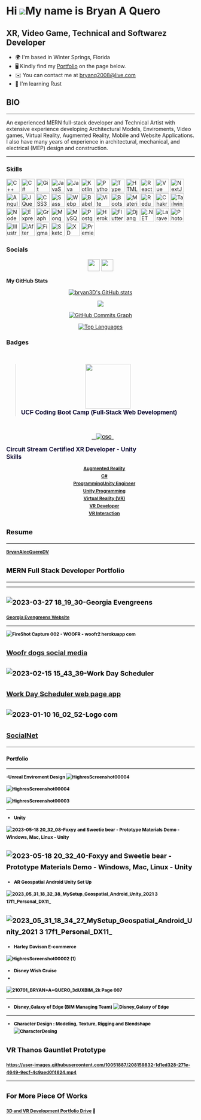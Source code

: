 
<!-- ![OldTheFuture_ComputerWEB_02](https://user-images.githubusercontent.com/10051887/206914672-eac089b9-6d47-47c5-b4e0-b4d33efd3a65.png) -->
Hi ![](https://user-images.githubusercontent.com/18350557/176309783-0785949b-9127-417c-8b55-ab5a4333674e.gif)My name is Bryan A Quero
=====================================================================================================================================

XR, Video Game, Technical and Softwarez Developer
-------------------------------------------------

* 🌍  I'm based in Winter Springs, Florida
* 🖥️ Kindly find my [Portfolio](#Portfolio) on the page below.
* ✉️  You can contact me at [bryanq2008@live.com](mailto:bryanq2008@live.com)
* 🧠  I'm learning Rust

## BIO
---
An experienced MERN full-stack developer and Technical Artist with extensive experience developing Architectural Models, Enviroments, Video games, Virtual Reality, Augmented Reality, Mobile and Website Applications. I also have many years of experience in architectural, mechanical, and electrical (MEP) design and construction.

---
<p align = "center">
<!-- ## I am Bryan Alec Quero, Software Engineer and XR developer working in the Orlando, Florida area with a Bachelor’s Degree and 15+ years of professional experience in Game Development and Technical Artist. --> 

<!-- [![My GitHub Stats](https://github-readme-stats.vercel.app/api/?username=Bryan3D&count_private=true&theme=gotham&showicons=true)]() -->
<!-- <img align="center" src="https://github-readme-stats.vercel.app/api?username=bryan3d&hide_rank=true&theme=gotham&count_private=true&show_icons=true" />
<!-- <img align="center" src="https://github-readme-streak-stats.herokuapp.com/?user=bryan3d&theme=gotham" alt="mystreak"/>
</p> -->

<!-- [![My GitHub Language Stats](https://github-readme-stats.vercel.app/api/top-langs/?username=bryan3D&langs_count=5&theme=gotham)]() -->
<!-- <img align= "center" src ="https://github-readme-stats.vercel.app/api/top-langs/?username=bryan3D&langs_count=5&theme=gotham" /> -->
### Skills

<p align="left">
<a href="https://docs.microsoft.com/en-us/cpp/?view=msvc-170" target="_blank" rel="noreferrer"><img src="https://raw.githubusercontent.com/danielcranney/readme-generator/main/public/icons/skills/cplusplus-colored.svg" width="36" height="36" alt="C++" /></a>
<a href="https://docs.microsoft.com/en-us/dotnet/csharp/" target="_blank" rel="noreferrer"><img src="https://raw.githubusercontent.com/danielcranney/readme-generator/main/public/icons/skills/csharp-colored.svg" width="36" height="36" alt="C#" /></a>
<a href="https://git-scm.com/" target="_blank" rel="noreferrer"><img src="https://raw.githubusercontent.com/danielcranney/readme-generator/main/public/icons/skills/git-colored.svg" width="36" height="36" alt="Git" /></a>
<a href="https://developer.mozilla.org/en-US/docs/Web/JavaScript" target="_blank" rel="noreferrer"><img src="https://raw.githubusercontent.com/danielcranney/readme-generator/main/public/icons/skills/javascript-colored.svg" width="36" height="36" alt="JavaScript" /></a>
<a href="https://www.oracle.com/java/" target="_blank" rel="noreferrer"><img src="https://raw.githubusercontent.com/danielcranney/readme-generator/main/public/icons/skills/java-colored.svg" width="36" height="36" alt="Java" /></a>
<a href="https://kotlinlang.org/" target="_blank" rel="noreferrer"><img src="https://raw.githubusercontent.com/danielcranney/readme-generator/main/public/icons/skills/kotlin-colored.svg" width="36" height="36" alt="Kotlin" /></a>
<a href="https://www.python.org/" target="_blank" rel="noreferrer"><img src="https://raw.githubusercontent.com/danielcranney/readme-generator/main/public/icons/skills/python-colored.svg" width="36" height="36" alt="Python" /></a>
<a href="https://www.typescriptlang.org/" target="_blank" rel="noreferrer"><img src="https://raw.githubusercontent.com/danielcranney/readme-generator/main/public/icons/skills/typescript-colored.svg" width="36" height="36" alt="TypeScript" /></a>
<a href="https://developer.mozilla.org/en-US/docs/Glossary/HTML5" target="_blank" rel="noreferrer"><img src="https://raw.githubusercontent.com/danielcranney/readme-generator/main/public/icons/skills/html5-colored.svg" width="36" height="36" alt="HTML5" /></a>
<a href="https://reactjs.org/" target="_blank" rel="noreferrer"><img src="https://raw.githubusercontent.com/danielcranney/readme-generator/main/public/icons/skills/react-colored.svg" width="36" height="36" alt="React" /></a>
<a href="https://vuejs.org/" target="_blank" rel="noreferrer"><img src="https://raw.githubusercontent.com/danielcranney/readme-generator/main/public/icons/skills/vuejs-colored.svg" width="36" height="36" alt="Vue" /></a>
<a href="https://nextjs.org/docs" target="_blank" rel="noreferrer"><img src="https://raw.githubusercontent.com/danielcranney/readme-generator/main/public/icons/skills/nextjs-colored.svg" width="36" height="36" alt="NextJs" /></a>
<a href="https://angular.io/" target="_blank" rel="noreferrer"><img src="https://raw.githubusercontent.com/danielcranney/readme-generator/main/public/icons/skills/angularjs-colored.svg" width="36" height="36" alt="Angular" /></a>
<a href="https://jquery.com/" target="_blank" rel="noreferrer"><img src="https://raw.githubusercontent.com/danielcranney/readme-generator/main/public/icons/skills/jquery-colored.svg" width="36" height="36" alt="JQuery" /></a>
<a href="https://www.w3.org/TR/CSS/#css" target="_blank" rel="noreferrer"><img src="https://raw.githubusercontent.com/danielcranney/readme-generator/main/public/icons/skills/css3-colored.svg" width="36" height="36" alt="CSS3" /></a>
<a href="https://sass-lang.com/" target="_blank" rel="noreferrer"><img src="https://raw.githubusercontent.com/danielcranney/readme-generator/main/public/icons/skills/sass-colored.svg" width="36" height="36" alt="Sass" /></a>
<a href="https://webpack.js.org/" target="_blank" rel="noreferrer"><img src="https://raw.githubusercontent.com/danielcranney/readme-generator/main/public/icons/skills/webpack-colored.svg" width="36" height="36" alt="Webpack" /></a>
<a href="https://babeljs.io/" target="_blank" rel="noreferrer"><img src="https://raw.githubusercontent.com/danielcranney/readme-generator/main/public/icons/skills/babel-colored.svg" width="36" height="36" alt="Babel" /></a>
<a href="https://vitejs.dev/" target="_blank" rel="noreferrer"><img src="https://raw.githubusercontent.com/danielcranney/readme-generator/main/public/icons/skills/vite-colored.svg" width="36" height="36" alt="Vite" /></a>
<a href="https://getbootstrap.com/" target="_blank" rel="noreferrer"><img src="https://raw.githubusercontent.com/danielcranney/readme-generator/main/public/icons/skills/bootstrap-colored.svg" width="36" height="36" alt="Bootstrap" /></a>
<a href="https://mui.com/" target="_blank" rel="noreferrer"><img src="https://raw.githubusercontent.com/danielcranney/readme-generator/main/public/icons/skills/materialui-colored.svg" width="36" height="36" alt="Material UI" /></a>
<a href="https://redux.js.org/" target="_blank" rel="noreferrer"><img src="https://raw.githubusercontent.com/danielcranney/readme-generator/main/public/icons/skills/redux-colored.svg" width="36" height="36" alt="Redux" /></a>
<a href="https://chakra-ui.com/" target="_blank" rel="noreferrer"><img src="https://raw.githubusercontent.com/danielcranney/readme-generator/main/public/icons/skills/chakra-colored.svg" width="36" height="36" alt="Chakra UI" /></a>
<a href="https://tailwindcss.com/" target="_blank" rel="noreferrer"><img src="https://raw.githubusercontent.com/danielcranney/readme-generator/main/public/icons/skills/tailwindcss-colored.svg" width="36" height="36" alt="TailwindCSS" /></a>
<a href="https://nodejs.org/en/" target="_blank" rel="noreferrer"><img src="https://raw.githubusercontent.com/danielcranney/readme-generator/main/public/icons/skills/nodejs-colored.svg" width="36" height="36" alt="NodeJS" /></a>
<a href="https://expressjs.com/" target="_blank" rel="noreferrer"><img src="https://raw.githubusercontent.com/danielcranney/readme-generator/main/public/icons/skills/express-colored.svg" width="36" height="36" alt="Express" /></a>
<a href="https://graphql.org/" target="_blank" rel="noreferrer"><img src="https://raw.githubusercontent.com/danielcranney/readme-generator/main/public/icons/skills/graphql-colored.svg" width="36" height="36" alt="GraphQL" /></a>
<a href="https://www.mongodb.com/" target="_blank" rel="noreferrer"><img src="https://raw.githubusercontent.com/danielcranney/readme-generator/main/public/icons/skills/mongodb-colored.svg" width="36" height="36" alt="MongoDB" /></a>
<a href="https://www.mysql.com/" target="_blank" rel="noreferrer"><img src="https://raw.githubusercontent.com/danielcranney/readme-generator/main/public/icons/skills/mysql-colored.svg" width="36" height="36" alt="MySQL" /></a>
<a href="https://www.postgresql.org/" target="_blank" rel="noreferrer"><img src="https://raw.githubusercontent.com/danielcranney/readme-generator/main/public/icons/skills/postgresql-colored.svg" width="36" height="36" alt="PostgreSQL" /></a>
<a href="https://www.heroku.com/" target="_blank" rel="noreferrer"><img src="https://raw.githubusercontent.com/danielcranney/readme-generator/main/public/icons/skills/heroku-colored.svg" width="36" height="36" alt="Heroku" /></a>
<a href="https://flutter.dev/" target="_blank" rel="noreferrer"><img src="https://raw.githubusercontent.com/danielcranney/readme-generator/main/public/icons/skills/flutter-colored.svg" width="36" height="36" alt="Flutter" /></a>
<a href="https://www.djangoproject.com/" target="_blank" rel="noreferrer"><img src="https://raw.githubusercontent.com/danielcranney/readme-generator/main/public/icons/skills/django-colored.svg" width="36" height="36" alt="Django" /></a>
<a href="https://dotnet.microsoft.com/en-us/" target="_blank" rel="noreferrer"><img src="https://raw.githubusercontent.com/danielcranney/readme-generator/main/public/icons/skills/dot-net-colored.svg" width="36" height="36" alt=".NET" /></a>
<a href="https://laravel.com/" target="_blank" rel="noreferrer"><img src="https://raw.githubusercontent.com/danielcranney/readme-generator/main/public/icons/skills/laravel-colored.svg" width="36" height="36" alt="Laravel" /></a>
<a href="https://www.adobe.com/uk/products/photoshop.html" target="_blank" rel="noreferrer"><img src="https://raw.githubusercontent.com/danielcranney/readme-generator/main/public/icons/skills/photoshop-colored.svg" width="36" height="36" alt="Photoshop" /></a>
<a href="adobe.com/uk/products/illustrator.html" target="_blank" rel="noreferrer"><img src="https://raw.githubusercontent.com/danielcranney/readme-generator/main/public/icons/skills/illustrator-colored.svg" width="36" height="36" alt="Illustrator" /></a>
<a href="https://www.adobe.com/uk/products/aftereffects.html" target="_blank" rel="noreferrer"><img src="https://raw.githubusercontent.com/danielcranney/readme-generator/main/public/icons/skills/aftereffects-colored.svg" width="36" height="36" alt="After Effects" /></a>
<a href="https://www.figma.com/" target="_blank" rel="noreferrer"><img src="https://raw.githubusercontent.com/danielcranney/readme-generator/main/public/icons/skills/figma-colored.svg" width="36" height="36" alt="Figma" /></a>
<a href="https://www.sketch.com/" target="_blank" rel="noreferrer"><img src="https://raw.githubusercontent.com/danielcranney/readme-generator/main/public/icons/skills/sketch-colored.svg" width="36" height="36" alt="Sketch" /></a>
<a href="https://www.adobe.com/uk/products/xd.html" target="_blank" rel="noreferrer"><img src="https://raw.githubusercontent.com/danielcranney/readme-generator/main/public/icons/skills/xd-colored.svg" width="36" height="36" alt="XD" /></a>
<a href="https://www.adobe.com/uk/products/premiere.html" target="_blank" rel="noreferrer"><img src="https://raw.githubusercontent.com/danielcranney/readme-generator/main/public/icons/skills/premierepro-colored.svg" width="36" height="36" alt="Premiere Pro" /></a>
</p>

### Socials

<p align="center"> <a href="https://www.github.com/bryan3D" target="_blank" rel="noreferrer"><img src="https://raw.githubusercontent.com/danielcranney/readme-generator/main/public/icons/socials/github.svg" width="32" height="32" /></a> <a href="https://www.linkedin.com/in/bryanquero/" target="_blank" rel="noreferrer"><img src="https://raw.githubusercontent.com/danielcranney/readme-generator/main/public/icons/socials/linkedin.svg" width="32" height="32" /></a></p>


<b>My GitHub Stats</b>
<p align = "center">
<a href="http://www.github.com/bryan3D"><img src="https://github-readme-stats.vercel.app/api?username=bryan3D&show_icons=true&hide=&count_private=true&title_color=0891b2&text_color=ffffff&icon_color=0891b2&bg_color=1c1917&hide_border=true&show_icons=true" alt="bryan3D's GitHub stats" /></a>
</p>
<p align = "center">
<a href="http://www.github.com/bryan3D"><img src="https://github-readme-streak-stats.herokuapp.com/?user=bryan3D&stroke=ffffff&background=1c1917&ring=0891b2&fire=0891b2&currStreakNum=ffffff&currStreakLabel=0891b2&sideNums=ffffff&sideLabels=ffffff&dates=ffffff&hide_border=true" /></a>
</p>
<p align = "center">
<a href="http://www.github.com/bryan3D"><img src="https://github-readme-activity-graph.cyclic.app/graph?username=bryan3D&bg_color=1c1917&color=ffffff&line=0891b2&point=ffffff&area_color=1c1917&area=true&hide_border=true&custom_title=GitHub%20Commits%20Graph" alt="GitHub Commits Graph" /></a>
</p>
<p align = "center">
<a href="https://github.com/bryan3D" align="left"><img src="https://github-readme-stats.vercel.app/api/top-langs/?username=bryan3D&langs_count=10&title_color=0891b2&text_color=ffffff&icon_color=0891b2&bg_color=1c1917&hide_border=true&locale=en&custom_title=Top%20%Languages" alt="Top Languages" /></a>
</p>
<p align="center">
<!-- <a>
<a href="https://www.linkedin.com/in/bryanquero/">
 <img src="https://img.shields.io/badge/-Bryan Quero-blue?style=flat-square&logo=Linkedin&logoColor=white&link=https://www.linkedin.com/in/bryanquero/"/>
 </a>
	
  <a href="https://github.com/sindresorhus/awesome">
    <img alt="Awesome" src="https://cdn.rawgit.com/sindresorhus/awesome/d7305f38d29fed78fa85652e3a63e154dd8e8829/media/badge.svg">
  </a>
  <a href="https://github.com/ossu/computer-science">
<img alt="Open Source Society University - Computer Science" src="https://img.shields.io/badge/OSSU-computer--science-blue.svg">
  </a>
   <a href="https://github.com/thedaviddias/Front-End-Checklist/graphs/contributors">
   <img src="https://img.shields.io/github/contributors/thedaviddias/Front-End-Checklist.svg?style=flat-square" alt="Contributors">
  </a>
  <a href="https://github.com/thedaviddias/Front-End-Checklist/">
    <img src="https://img.shields.io/badge/Front‑End_Checklist-followed-brightgreen.svg?style=flat-square" alt="Front‑End_Checklist followed">
  </a>
    <a href="https://creativecommons.org/publicdomain/zero/1.0/">
    <img src="https://img.shields.io/badge/license-CC0-green.svg?style=flat-square" alt="CC0">
  </a> -->
<!-- 	<a href="https://github.com/1hanzla100/developer-portfolio/blob/main/LICENSE"><img alt="GitHub license" src="https://img.shields.io/github/license/1hanzla100/developer-portfolio"></a><a href="https://github.com/1hanzla100/developer-portfolio/issues"><img alt="GitHub issues" src="https://img.shields.io/github/issues/1hanzla100/developer-portfolio"></a><a href="https://github.com/1hanzla100/developer-portfolio/network"><img alt="GitHub forks" src="https://img.shields.io/github/forks/1hanzla100/developer-portfolio"></a> <a href="https://github.com/1hanzla100/developer-portfolio/stargazers"><img alt="GitHub stars" src="https://img.shields.io/github/stars/1hanzla100/developer-portfolio"></a>
</p> --> 

<div align ="center">
<!-- <a target="_blank" rel="noopener noreferrer" href=""><img src="https://img.icons8.com/color/512/c-sharp-logo.png" title="C#" alt="C#" width="40" height="40" style="max-width: 100%;"></a>&nbsp;
 <a target="_blank" rel="noopener noreferrer" href=""><img src="https://seeklogo.com/images/C/c-logo-43CE78FF9C-seeklogo.com.png" title="C++" alt="C++" width="40" height="40" style="max-width: 100%;"></a>&nbsp;	
  <a target="_blank" rel="noopener noreferrer" href=""><img src="https://github.com/Bryan3D/Bryan3D/blob/main/unity-featured.svg" title="Unity" alt="Unity" width="40" height="40" style="max-width: 100%;"></a>&nbsp;
  <a target="_blank" rel="noopener noreferrer" href=""><img src="https://github.com/Bryan3D/Bryan3D/blob/main/unreal-featured.svg" title="Unreal" alt="Unreal" width="40" height="40" style="max-width: 100%;"></a>&nbsp;
  <a target="_blank" rel="noopener noreferrer" href="https://github.com/devicons/devicon/blob/master/icons/javascript/javascript-original.svg"><img src="https://github.com/devicons/devicon/raw/master/icons/javascript/javascript-original.svg" title="JavaScript" alt="JavaScript" width="40" height="40" style="max-width: 100%;"></a>&nbsp;
  <a target="_blank" rel="noopener noreferrer" href="https://github.com/devicons/devicon/blob/master/icons/react/react-original-wordmark.svg"><img src="https://github.com/devicons/devicon/raw/master/icons/react/react-original-wordmark.svg" title="React" alt="React" width="40" height="40" style="max-width: 100%;"></a>&nbsp;
  <a target="_blank" rel="noopener noreferrer" href="https://github.com/devicons/devicon/blob/master/icons/vuejs/vuejs-original-wordmark.svg"><img src="https://github.com/devicons/devicon/raw/master/icons/vuejs/vuejs-original-wordmark.svg" title="VueJS" alt="=VueJS" width="40" height="40" style="max-width: 100%;"></a>&nbsp;
  <a target="_blank" rel="noopener noreferrer" href="https://github.com/devicons/devicon/blob/master/icons/angularjs/angularjs-original.svg"><img src="https://github.com/devicons/devicon/raw/master/icons/angularjs/angularjs-original.svg" title="Angular" alt="Angular" width="40" height="40" style="max-width: 100%;"></a>&nbsp;
  <a target="_blank" rel="noopener noreferrer" href="https://github.com/devicons/devicon/blob/master/icons/redux/redux-original.svg"><img src="https://github.com/devicons/devicon/raw/master/icons/redux/redux-original.svg" title="Redux" alt="Redux " width="40" height="40" style="max-width: 100%;"></a>&nbsp;
  <a target="_blank" rel="noopener noreferrer" href="https://github.com/devicons/devicon/blob/master/icons/graphql/graphql-plain-wordmark.svg"><img src="https://github.com/devicons/devicon/raw/master/icons/graphql/graphql-plain-wordmark.svg" title="GraphQL" alt="GraphQL" width="40" height="40" style="max-width: 100%;"></a>&nbsp;
  <a target="_blank" rel="noopener noreferrer" href="https://github.com/devicons/devicon/blob/master/icons/css3/css3-plain-wordmark.svg"><img src="https://github.com/devicons/devicon/raw/master/icons/css3/css3-plain-wordmark.svg" title="CSS3" alt="CSS" width="40" height="40" style="max-width: 100%;"></a>&nbsp;
  <a target="_blank" rel="noopener noreferrer" href="https://github.com/devicons/devicon/blob/master/icons/html5/html5-original.svg"><img src="https://github.com/devicons/devicon/raw/master/icons/html5/html5-original.svg" title="HTML5" alt="HTML" width="40" height="40" style="max-width: 100%;"></a>&nbsp;
  <a target="_blank" rel="noopener noreferrer" href="https://github.com/devicons/devicon/blob/master/icons/docker/docker-plain-wordmark.svg"><img src="https://github.com/devicons/devicon/raw/master/icons/docker/docker-plain-wordmark.svg" title="Docker" alt="Docker" width="40" height="40" style="max-width: 100%;"></a>&nbsp;
  <a target="_blank" rel="noopener noreferrer" href="https://github.com/devicons/devicon/blob/master/icons/mysql/mysql-original-wordmark.svg"><img src="https://github.com/devicons/devicon/raw/master/icons/mysql/mysql-original-wordmark.svg" title="MySQL" alt="MySQL" width="40" height="40" style="max-width: 100%;"></a>&nbsp;
  <a target="_blank" rel="noopener noreferrer" href="https://github.com/devicons/devicon/blob/master/icons/nodejs/nodejs-original-wordmark.svg"><img src="https://github.com/devicons/devicon/raw/master/icons/nodejs/nodejs-original-wordmark.svg" title="NodeJS" alt="NodeJS" width="40" height="40" style="max-width: 100%;"></a>&nbsp;
  <a target="_blank" rel="noopener noreferrer" href="https://github.com/devicons/devicon/blob/master/icons/amazonwebservices/amazonwebservices-plain-wordmark.svg"><img src="https://github.com/devicons/devicon/raw/master/icons/amazonwebservices/amazonwebservices-plain-wordmark.svg" title="AWS" alt="AWS" width="40" height="40" style="max-width: 100%;"></a>&nbsp;
  <a target="_blank" rel="noopener noreferrer" href="https://github.com/devicons/devicon/blob/master/icons/git/git-original-wordmark.svg"><img src="https://github.com/devicons/devicon/raw/master/icons/git/git-original-wordmark.svg" title="Git" width="40" height="40" style="max-width: 100%;"></a> -->
</div>

### Badges
<div align=center>
	<br>
	<blockquote class="badgr-badge" style="font-family: Helvetica, Roboto, &quot;Segoe UI&quot;, Calibri, sans-serif;"><a href="https://api.badgr.io/public/assertions/spDJqTSyTTmoovoHOfTbEg?identity__email=bryanq2008%40live.com"><img width="120px" height="120px" src="https://api.badgr.io/public/assertions/spDJqTSyTTmoovoHOfTbEg/image"></a><p class="badgr-badge-name" style="hyphens: auto; overflow-wrap: break-word; word-wrap: break-word; margin: 0; font-size: 16px; font-weight: 600; font-style: normal; font-stretch: normal; line-height: 1.25; letter-spacing: normal; text-align: left; color: #05012c;">UCF Coding Boot Camp (Full-Stack Web Development)</p><p class="badgr-badge-date" style="margin: 0; font-size: 12px; font-style: normal; font-stretch: normal; line-height: 1.67; letter-spacing: normal; text-align: left; color: #555555;"></p><p class="badgr-badge-recipient" style="margin: 0; font-size: 12px; font-style: normal; font-stretch: normal; line-height: 1.67; letter-spacing: normal; text-align: left; color: #555555;"><strong style="font-size: 12px; font-weight: bold; font-style: normal; font-stretch: normal; line-height: 1.67; letter-spacing: normal; text-align: left; color: #000;" </script></blockquote>
</div>
<br>
<div align=center>
	

	 
    <a href="https://images.credly.com/size/120x120/images/e5c2fa3e-842c-4f48-ade9-267f355364e5/CS-_XRDEV.png">
    <img src="https://images.credly.com/size/120x120/images/e5c2fa3e-842c-4f48-ade9-267f355364e5/CS-_XRDEV.png" alt="CSC">
    </a>
	<p class="badgr-badge-name" style="hyphens: auto; overflow-wrap: break-word; word-wrap: break-word; margin: 0; font-size: 16px; font-weight: 600; font-style: normal; font-stretch: normal; line-height: 1.25; letter-spacing: normal; text-align: left; color: #05012c;">Circuit Stream Certified XR Developer - Unity</p>
	<p class="badgr-badge-name" style="hyphens: auto; overflow-wrap: break-word; word-wrap: break-word; margin: 0; font-size: 16px; font-weight: 600; font-style: normal; font-stretch: normal; line-height: 1.25; letter-spacing: normal; text-align: left; color: #05012c;">Skills</p>
	<div align = center>
		<ul align = center class="cr-badges-badge-skills__skills">
			<a class="track-link" tabindex="0" href="/skills/augmented-reality">Augmented Reality</a>
			<br>
			<a class="track-link" tabindex="0" href="/skills/c">C#</a>
			<br>
			<a class="track-link" tabindex="0" href="/skills/programming">Programming</a><a class="track-link" tabindex="0" href="/skills/unity-engineer">Unity Engineer</a>
			<br>
			<a class="track-link" tabindex="0" href="/skills/unity-programming">Unity Programming</a>
			<br>
			<a class="track-link" tabindex="0" href="/skills/virtual-reality-vr">Virtual Reality (VR)</a>
			<br>
			<a class="track-link" tabindex="0" href="/skills/vr-developer">VR Developer</a>
			<br>
			<a class="track-link" tabindex="0" href="/skills/vr-interaction">VR Interaction</a></ul>
	</div>
	
	
</div>
 
## Resume
--- 

[BryanAlecQueroDV](https://github.com/Bryan3D/Bryan3D/files/10844673/0223BryanAlecQueroDV.pdf)



## MERN Full Stack Developer Portfolio

---
---
![2023-03-27 18_19_30-Georgia Evengreens](https://user-images.githubusercontent.com/10051887/228079720-6db038b4-4391-42f9-bf44-9f2bd7a9b601.png) 
---
[Georgia Evengreens Website](https://georgia-evergreens.herokuapp.com/)



---
![FireShot Capture 002 - WOOFR - woofr2 herokuapp com](https://user-images.githubusercontent.com/10051887/215654825-539863e8-e097-4a0d-9077-5feb99f9bd29.png)

[Woofr dogs social media](https://woofr2.herokuapp.com/)
---
![2023-02-15 15_43_39-Work Day Scheduler](https://user-images.githubusercontent.com/10051887/219152365-d8897132-765b-4075-b598-81c206c29957.png)
---
[Work Day Scheduler web page app](https://bryan3d.github.io/Work-Day-Scheduler/)
---
![2023-01-10 16_02_52-Logo com](https://user-images.githubusercontent.com/10051887/219151554-421a104a-15cb-47bc-a5da-31fb1d1866b9.png)
---
[SocialNet](https://github.com/Bryan3D/Challenge18SocialNetworkApi)
--- 

---
### Portfolio
---
-Unreal Enviroment Design
![HighresScreenshot00004](https://user-images.githubusercontent.com/10051887/222030216-32310d10-3210-4526-b4d1-f95f3b293c14.png)

![HighresScreenshot00004](https://user-images.githubusercontent.com/10051887/222002282-d97bae26-b347-4715-ba49-7feb4fadf93e.png)

![HighresScreenshot00003](https://user-images.githubusercontent.com/10051887/222001251-676c3829-c9c8-4bc6-8396-b6cc0d49d01c.png)

---
- Unity

![2023-05-18 20_32_08-Foxyy and Sweetie bear - Prototype Materials Demo - Windows, Mac, Linux - Unity ](https://github.com/Bryan3D/Bryan3D/assets/10051887/62fa8c6a-16c0-47b8-9344-807f4210138d)

![2023-05-18 20_32_40-Foxyy and Sweetie bear - Prototype Materials Demo - Windows, Mac, Linux - Unity ](https://github.com/Bryan3D/Bryan3D/assets/10051887/60725bd6-4e93-4cfd-977c-20542b9cbbf8)
---
- AR Geospatial Android Unity Set Up

![2023_05_31_18_32_38_MySetup_Geospatial_Android_Unity_2021 3 17f1_Personal_DX11_](https://github.com/Bryan3D/Bryan3D/assets/10051887/83fae626-171b-4e38-bd83-fad74fbe2639)

![2023_05_31_18_34_27_MySetup_Geospatial_Android_Unity_2021 3 17f1_Personal_DX11_](https://github.com/Bryan3D/Bryan3D/assets/10051887/2dc7dd39-dd04-4dac-a067-1195ecc37d59)
---
- Harley Davison E-commerce

![HighresScreenshot00002 (1)](https://user-images.githubusercontent.com/10051887/206915588-cfe30fd9-fe51-419e-82f0-1743d1d4e4cb.png)

- Disney Wish Cruise
- 
![210701_BRYAN+A+QUERO_3dUXBIM_2k Page 007](https://user-images.githubusercontent.com/10051887/206915666-829874e6-d1a0-41bb-85f0-856387128436.jpg)



--- 
 - Disney_Galaxy of Edge (BIM Managing Team)
![Disney_Galaxy of Edge](https://user-images.githubusercontent.com/10051887/208160247-1f42ddc7-caa3-4439-b9f4-26fd2e2b69d0.jpg)

--- 
- Character Design : Modeling, Texture, Rigging and Blendshape
![CharacterDesing](https://user-images.githubusercontent.com/10051887/206915714-2fe1dbf4-98a5-4b41-a9cf-b03b1c4ee993.png)



VR Thanos Gauntlet Prototype
---

https://user-images.githubusercontent.com/10051887/208159832-1d1ed328-271e-4649-9ecf-4c9aed0f4624.mp4


---
## For More Piece Of Works
[3D and VR Development Portfolio Drive](https://drive.google.com/drive/folders/1mtm5-vfWdFmaiwW9CcgxBBa2Oas8uvLe?usp=share_link) 🔗







<!--
**Bryan3D/Bryan3D** is a ✨ _special_ ✨ repository because its `README.md` (this file) appears on your GitHub profile.

Here are some ideas to get you started:

- 🔭 I’m currently working on ...
- 🌱 I’m currently learning ...
- 👯 I’m looking to collaborate on ...
- 🤔 I’m looking for help with ...
- 💬 Ask me about ...
- 📫 How to reach me: ...
- 😄 Pronouns: ...
- ⚡ Fun fact: ...
-->
